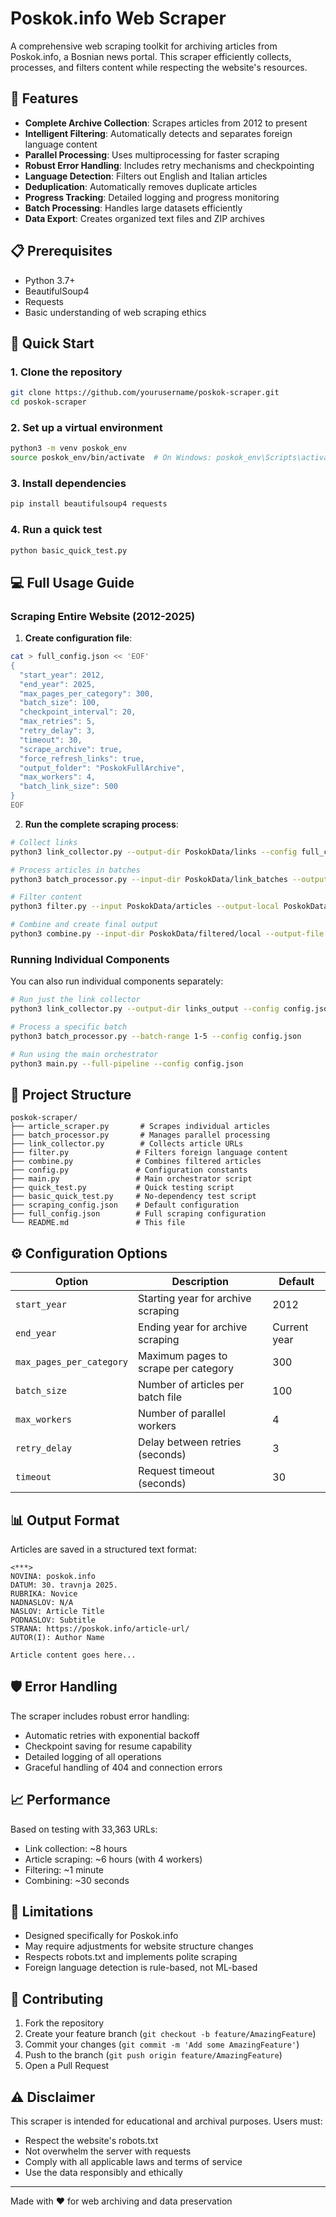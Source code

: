 # Poskok.info Web Scraper

A comprehensive web scraping toolkit for archiving articles from Poskok.info, a Bosnian news portal. This scraper efficiently collects, processes, and filters content while respecting the website's resources.

## 🌟 Features

- **Complete Archive Collection**: Scrapes articles from 2012 to present
- **Intelligent Filtering**: Automatically detects and separates foreign language content
- **Parallel Processing**: Uses multiprocessing for faster scraping
- **Robust Error Handling**: Includes retry mechanisms and checkpointing
- **Language Detection**: Filters out English and Italian articles
- **Deduplication**: Automatically removes duplicate articles
- **Progress Tracking**: Detailed logging and progress monitoring
- **Batch Processing**: Handles large datasets efficiently
- **Data Export**: Creates organized text files and ZIP archives

## 📋 Prerequisites

- Python 3.7+
- BeautifulSoup4
- Requests
- Basic understanding of web scraping ethics

## 🚀 Quick Start

### 1. Clone the repository

```bash
git clone https://github.com/yourusername/poskok-scraper.git
cd poskok-scraper
```

### 2. Set up a virtual environment

```bash
python3 -m venv poskok_env
source poskok_env/bin/activate  # On Windows: poskok_env\Scripts\activate
```

### 3. Install dependencies

```bash
pip install beautifulsoup4 requests
```

### 4. Run a quick test

```bash
python basic_quick_test.py
```

## 💻 Full Usage Guide

### Scraping Entire Website (2012-2025)

1. **Create configuration file**:

```bash
cat > full_config.json << 'EOF'
{
  "start_year": 2012,
  "end_year": 2025,
  "max_pages_per_category": 300,
  "batch_size": 100,
  "checkpoint_interval": 20,
  "max_retries": 5,
  "retry_delay": 3,
  "timeout": 30,
  "scrape_archive": true,
  "force_refresh_links": true,
  "output_folder": "PoskokFullArchive",
  "max_workers": 4,
  "batch_link_size": 500
}
EOF
```

2. **Run the complete scraping process**:

```bash
# Collect links
python3 link_collector.py --output-dir PoskokData/links --config full_config.json

# Process articles in batches
python3 batch_processor.py --input-dir PoskokData/link_batches --output-dir PoskokData/articles --config full_config.json

# Filter content
python3 filter.py --input PoskokData/articles --output-local PoskokData/filtered/local --output-foreign PoskokData/filtered/foreign --mode all-batches

# Combine and create final output
python3 combine.py --input-dir PoskokData/filtered/local --output-file PoskokData/final/AllPoskokArticles.txt --create-zip --generate-report
```

### Running Individual Components

You can also run individual components separately:

```bash
# Run just the link collector
python3 link_collector.py --output-dir links_output --config config.json

# Process a specific batch
python3 batch_processor.py --batch-range 1-5 --config config.json

# Run using the main orchestrator
python3 main.py --full-pipeline --config config.json
```

## 📁 Project Structure

```
poskok-scraper/
├── article_scraper.py       # Scrapes individual articles
├── batch_processor.py       # Manages parallel processing
├── link_collector.py        # Collects article URLs
├── filter.py               # Filters foreign language content
├── combine.py              # Combines filtered articles
├── config.py               # Configuration constants
├── main.py                 # Main orchestrator script
├── quick_test.py           # Quick testing script
├── basic_quick_test.py     # No-dependency test script
├── scraping_config.json    # Default configuration
├── full_config.json        # Full scraping configuration
└── README.md               # This file
```

## ⚙️ Configuration Options

| Option | Description | Default |
|--------|-------------|---------|
| `start_year` | Starting year for archive scraping | 2012 |
| `end_year` | Ending year for archive scraping | Current year |
| `max_pages_per_category` | Maximum pages to scrape per category | 300 |
| `batch_size` | Number of articles per batch file | 100 |
| `max_workers` | Number of parallel workers | 4 |
| `retry_delay` | Delay between retries (seconds) | 3 |
| `timeout` | Request timeout (seconds) | 30 |

## 📊 Output Format

Articles are saved in a structured text format:

```
<***>
NOVINA: poskok.info
DATUM: 30. travnja 2025.
RUBRIKA: Novice
NADNASLOV: N/A
NASLOV: Article Title
PODNASLOV: Subtitle
STRANA: https://poskok.info/article-url/
AUTOR(I): Author Name

Article content goes here...
```

## 🛡️ Error Handling

The scraper includes robust error handling:

- Automatic retries with exponential backoff
- Checkpoint saving for resume capability
- Detailed logging of all operations
- Graceful handling of 404 and connection errors

## 📈 Performance

Based on testing with 33,363 URLs:
- Link collection: ~8 hours
- Article scraping: ~6 hours (with 4 workers)
- Filtering: ~1 minute
- Combining: ~30 seconds

## 🚫 Limitations

- Designed specifically for Poskok.info
- May require adjustments for website structure changes
- Respects robots.txt and implements polite scraping
- Foreign language detection is rule-based, not ML-based

## 🤝 Contributing

1. Fork the repository
2. Create your feature branch (`git checkout -b feature/AmazingFeature`)
3. Commit your changes (`git commit -m 'Add some AmazingFeature'`)
4. Push to the branch (`git push origin feature/AmazingFeature`)
5. Open a Pull Request

## ⚠️ Disclaimer

This scraper is intended for educational and archival purposes. Users must:
- Respect the website's robots.txt
- Not overwhelm the server with requests
- Comply with all applicable laws and terms of service
- Use the data responsibly and ethically

---

Made with ❤️ for web archiving and data preservation